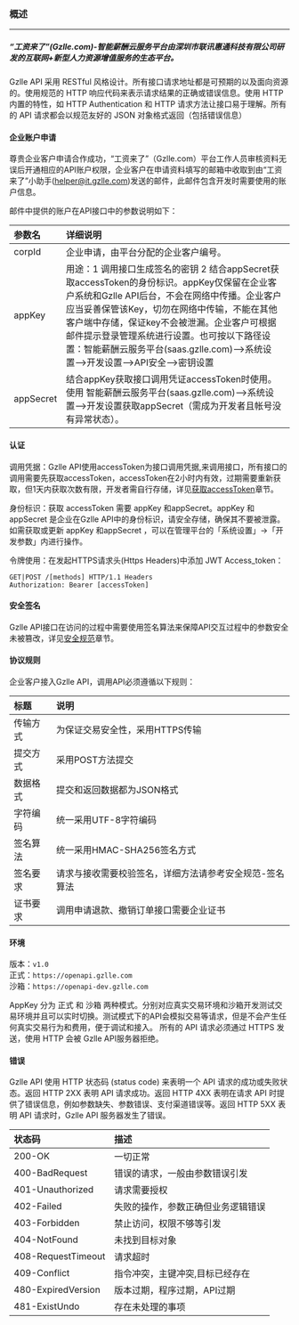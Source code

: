 ### 概述

---

##### “工资来了”\(Gzlle.com\)-智能薪酬云服务平台由深圳市联讯惠通科技有限公司研发的互联网+新型人力资源增值服务的生态平台。

Gzlle API 采用 RESTful 风格设计。所有接口请求地址都是可预期的以及面向资源的。使用规范的 HTTP 响应代码来表示请求结果的正确或错误信息。使用 HTTP 内置的特性，如 HTTP Authentication 和 HTTP 请求方法让接口易于理解。所有的 API 请求都会以规范友好的 JSON 对象格式返回（包括错误信息）

#### 企业账户申请

尊贵企业客户申请合作成功，“工资来了”（Gzlle.com）平台工作人员审核资料无误后开通相应的API账户权限，企业客户在申请资料填写的邮箱中收取到由“工资来了”小助手\(helper@it.gzlle.com\)发送的邮件，此邮件包含开发时需要使用的账户信息。

邮件中提供的账户在API接口中的参数说明如下：

| 参数名 | 详细说明 |
| :--- | :--- |
| corpId | 企业申请，由平台分配的企业客户编号。 |
| appKey | 用途：1 调用接口生成签名的密钥 2 结合appSecret获取accessToken的身份标识。appKey仅保留在企业客户系统和Gzlle API后台，不会在网络中传播。企业客户应当妥善保管该Key，切勿在网络中传输，不能在其他客户端中存储，保证key不会被泄漏。企业客户可根据邮件提示登录管理系统进行设置。也可按以下路径设置：智能薪酬云服务平台\(saas.gzlle.com\)--&gt;系统设置--&gt;开发设置--&gt;API安全--&gt;密钥设置 |
| appSecret | 结合appKey获取接口调用凭证accessToken时使用。使用 智能薪酬云服务平台\(saas.gzlle.com\)--&gt;系统设置--&gt;开发设置获取appSecret（需成为开发者且帐号没有异常状态）。 |

#### 认证

调用凭据：Gzlle API使用accessToken为接口调用凭据,来调用接口，所有接口的调用需要先获取accessToken，accessToken在2小时内有效，过期需要重新获取，但1天内获取次数有限，开发者需自行存储，详见[获取accessToken](/ji-chu/an-quan-gui-fan.md)章节。

身份标识：获取 accessToken 需要 appKey 和appSecret。appKey 和appSecret 是企业在Gzlle API中的身份标识，请安全存储，确保其不要被泄露。如需获取或更新 appKey 和appSecret ，可以在管理平台的「系统设置」-&gt;「开发参数」内进行操作。

令牌使用：在发起HTTPS请求头\(Https Headers\)中添加 JWT Access\_token：

```
GET|POST /[methods] HTTP/1.1 Headers
Authorization: Bearer [accessToken]
```

#### 安全签名

Gzlle API接口在访问的过程中需要使用签名算法来保障API交互过程中的参数安全未被篡改，详见[安全规范](/ji-chu/jie-kou-gui-fan.md)章节。

#### 协议规则

企业客户接入Gzlle API，调用API必须遵循以下规则：

| 标题 | 说明 |
| :--- | :--- |
| 传输方式 | 为保证交易安全性，采用HTTPS传输 |
| 提交方式 | 采用POST方法提交 |
| 数据格式 | 提交和返回数据都为JSON格式 |
| 字符编码 | 统一采用UTF-8字符编码 |
| 签名算法 | 统一采用HMAC-SHA256签名方式 |
| 签名要求 | 请求与接收需要校验签名，详细方法请参考安全规范-签名算法 |
| 证书要求 | 调用申请退款、撤销订单接口需要企业证书 |

#### 环境

版本：`v1.0`  
正式：`https://openapi.gzlle.com`  
沙箱：`https://openapi-dev.gzlle.com`

AppKey 分为 正式 和 沙箱 两种模式。分别对应真实交易环境和沙箱开发测试交易环境并且可以实时切换。测试模式下的API会模拟交易等请求，但是不会产生任何真实交易行为和费用，便于调试和接入。 所有的 API 请求必须通过 HTTPS 发送，使用 HTTP 会被 Gzlle API服务器拒绝。

#### 错误

Gzlle API 使用 HTTP 状态码 \(status code\) 来表明一个 API 请求的成功或失败状态。返回 HTTP 2XX 表明 API 请求成功。返回 HTTP 4XX 表明在请求 API 时提供了错误信息，例如参数缺失、参数错误、支付渠道错误等。返回 HTTP 5XX 表明 API 请求时，Gzlle API 服务器发生了错误。

| 状态码 | 描述 |
| :--- | :--- |
| 200-OK | 一切正常 |
| 400-BadRequest | 错误的请求，一般由参数错误引发 |
| 401-Unauthorized | 请求需要授权 |
| 402-Failed | 失败的操作，参数正确但业务逻辑错误 |
| 403-Forbidden | 禁止访问，权限不够等引发 |
| 404-NotFound | 未找到目标对象 |
| 408-RequestTimeout | 请求超时 |
| 409-Conflict | 指令冲突，主键冲突,目标已经存在 |
| 480-ExpiredVersion | 版本过期，程序过期，API过期 |
| 481-ExistUndo | 存在未处理的事项 |



